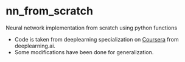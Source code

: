 # nn_from_scratch
Neural network implementation from scratch using python functions

- Code is taken from deeplearning specialization on [Coursera](https://www.coursera.org/specializations/deep-learning) from deeplearning.ai.
- Some modifications have been done for generalization.


